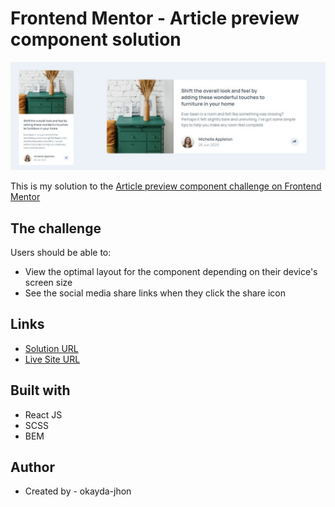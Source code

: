 # Frontend Mentor - Article preview component solution

![](./screenshot.jpg)

This is my solution to the [Article preview component challenge on Frontend Mentor](https://www.frontendmentor.io/challenges/article-preview-component-dYBN_pYFT)

## The challenge

Users should be able to:

- View the optimal layout for the component depending on their device's screen size
- See the social media share links when they click the share icon

## Links

- [Solution URL](https://github.com/okayda/react-article-preview.git)
- [Live Site URL](https://jhon-okayda-article-preview-component.netlify.app/)

## Built with

- React JS
- SCSS
- BEM

## Author

- Created by - okayda-jhon

